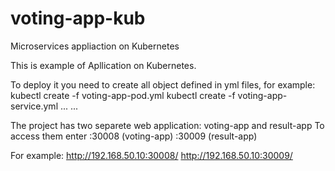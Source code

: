 # voting-app-kub
Microservices appliaction on Kubernetes

This is example of Apllication on Kubernetes.

To deploy it you need to create all object defined in yml files,
for example:
kubectl create -f voting-app-pod.yml
kubectl create -f voting-app-service.yml
...
...


The project has two separete web application: voting-app and result-app
To access them enter
<IP of any of the Kuberentes nodes>:30008    (voting-app)
<IP of any of the Kuberentes nodes>:30009    (result-app)
  
For example:
http://192.168.50.10:30008/
http://192.168.50.10:30009/

